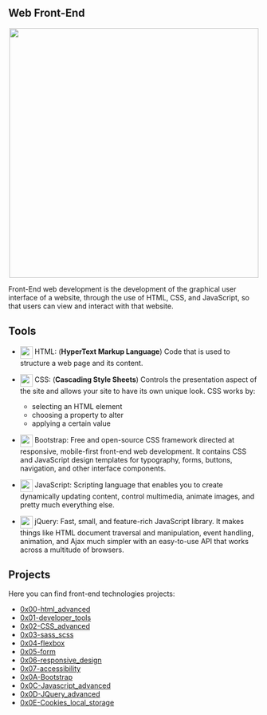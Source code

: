 ## Web Front-End

<p align="center">
<img align="center" width="500px" src="https://media.onlinecoursebay.com/2019/03/19033724/1890026_f604_4.jpg" />

Front-End web development is the development of the graphical user interface of a website, through the use of HTML, CSS, and JavaScript, so that users can view and interact with that website.

## Tools
- <img align="center" width="25px" src="https://img.icons8.com/color/48/000000/html-5--v1.png" /> HTML: (**HyperText Markup Language**) Code that is used to structure a web page and its content.
- <img align="center" width="25px" src="https://img.icons8.com/color/48/000000/css3.png" /> CSS: (**Cascading Style Sheets**) Controls the presentation aspect of the site and allows your site to have its own unique look. 
CSS works by:
    - selecting an HTML element
    - choosing a property to alter
    - applying a certain value

- <img align="center" width="25px" src="https://img.icons8.com/color/48/000000/bootstrap.png" /> Bootstrap: Free and open-source CSS framework directed at responsive, mobile-first front-end web development. It contains CSS and JavaScript design templates for typography, forms, buttons, navigation, and other interface components.
- <img align="center" width="25px" src="https://img.icons8.com/color/48/000000/javascript--v2.png" /> JavaScript: Scripting language that enables you to create dynamically updating content, control multimedia, animate images, and pretty much everything else.
- <img align="center" width="25px" src="https://img.icons8.com/ios-filled/50/4a90e2/jquery.png"/> jQuery: Fast, small, and feature-rich JavaScript library. It makes things like HTML document traversal and manipulation, event handling, animation, and Ajax much simpler with an easy-to-use API that works across a multitude of browsers.

## Projects

Here you can find front-end technologies projects:
- [0x00-html_advanced](https://github.com/monicajoa/holbertonschool-web_front_end/tree/master/0x00-html_advanced)
- [0x01-developer_tools](https://github.com/monicajoa/holbertonschool-web_front_end/tree/master/0x01-developer_tools)
- [0x02-CSS_advanced](https://github.com/monicajoa/holbertonschool-web_front_end/tree/master/0x02-CSS_advanced)
- [0x03-sass_scss](https://github.com/monicajoa/holbertonschool-web_front_end/tree/master/0x03-sass_scss)
- [0x04-flexbox](https://github.com/monicajoa/holbertonschool-web_front_end/tree/master/0x04-flexbox)
- [0x05-form](https://github.com/monicajoa/holbertonschool-web_front_end/tree/master/0x05-form)
- [0x06-responsive_design](https://github.com/monicajoa/holbertonschool-web_front_end/tree/master/0x06-responsive_design)
- [0x07-accessibility](https://github.com/monicajoa/holbertonschool-web_front_end/tree/master/0x07-accessibility)
- [0x0A-Bootstrap](https://github.com/monicajoa/holbertonschool-web_front_end/tree/master/0x0A-Bootstrap)
- [0x0C-Javascript_advanced](https://github.com/monicajoa/holbertonschool-web_front_end/tree/master/0x0C-Javascript_advanced)
- [0x0D-JQuery_advanced](https://github.com/monicajoa/holbertonschool-web_front_end/tree/master/0x0D-JQuery_advanced)
- [0x0E-Cookies_local_storage](https://github.com/monicajoa/holbertonschool-web_front_end/tree/master/0x0E-Cookies_local_storage)
